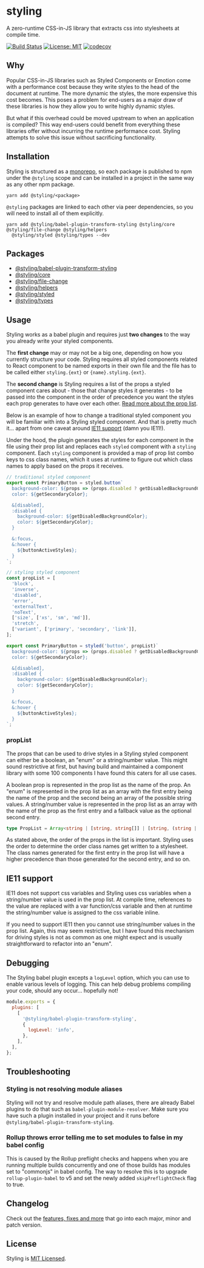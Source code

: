 # styling

A zero-runtime CSS-in-JS library that extracts css into stylesheets at compile time.

[![Build Status](https://travis-ci.com/dylanaubrey/styling.svg?branch=master)](https://travis-ci.com/dylanaubrey/styling)
[![License: MIT](https://img.shields.io/badge/License-MIT-yellow.svg)](LICENSE)
[![codecov](https://codecov.io/gh/dylanaubrey/styling/branch/master/graph/badge.svg)](https://codecov.io/gh/dylanaubrey/styling)

## Why

Popular CSS-in-JS libraries such as Styled Components or Emotion come with a performance cost because they write styles
to the head of the document at runtime. The more dynamic the styles, the more expensive this cost becomes. This poses a
problem for end-users as a major draw of these libraries is how they allow you to write highly dynamic styles.

But what if this overhead could be moved upstream to when an application is compiled? This way end-users could benefit
from everything these libraries offer without incurring the runtime performance cost. Styling attempts to solve this
issue without sacrificing functionality.

## Installation

Styling is structured as a [monorepo](https://github.com/lerna/lerna), so each package is published to npm under the
`@styling` scope and can be installed in a project in the same way as any other npm package.

```shell
yarn add @styling/<package>
```

`@styling` packages are linked to each other via peer dependencies, so you will need to install all of them explicitly.

```shell
yarn add @styling/babel-plugin-transform-styling @styling/core @styling/file-change @styling/helpers
  @styling/styled @styling/types --dev
```

## Packages

* [@styling/babel-plugin-transform-styling](packages/babel-plugin-transform-styling)
* [@styling/core](packages/core)
* [@styling/file-change](packages/file-change)
* [@styling/helpers](packages/helpers)
* [@styling/styled](packages/styled)
* [@styling/types](packages/types)

## Usage

Styling works as a babel plugin and requires just __two changes__ to the way you already write your styled components.

The __first change__ may or may not be a big one, depending on how you currently structure your code. Styling requires
all styled components related to React component to be named exports in their own file and the file has to be called
either `styling.{ext}` or `{name}.styling.{ext}`.

The __second change__ is Styling requires a list of the props a styled component cares about - those that change styles it
generates - to be passed into the component in the order of precedence you want the styles each prop generates to have
over each other. [Read more about the prop list](#proplist-rules).

Below is an example of how to change a traditional styled component you will be familiar with into a Styling styled
component. And that is pretty much it... apart from one caveat around [IE11 support](#ie11-support) (damn you IE11!).

Under the hood, the plugin generates the styles for each component in the file using their prop list and replaces each
`styled` component with a `styling` component. Each `styling` component is provided a map of prop list combo keys to
css class names, which it uses at runtime to figure out which class names to apply based on the props it receives.

```javascript
// traditional styled component
export const PrimaryButton = styled.button`
  background-color: ${props => (props.disabled ? getDisabledBackgroundColor : getPrimaryColor)};
  color: ${getSecondaryColor};

  &[disabled],
  :disabled {
    background-color: ${getDisabledBackgroundColor};
    color: ${getSecondaryColor};
  }

  &:focus,
  &:hover {
    ${buttonActiveStyles};
  }
`;

// styling styled component
const propList = [
  'block',
  'inverse',
  'disabled',
  'error',
  'externalText',
  'noText',
  ['size', ['xs', 'sm', 'md']],
  'stretch',
  ['variant', ['primary', 'secondary', 'link']],
];

export const PrimaryButton = styled('button', propList)`
  background-color: ${props => (props.disabled ? getDisabledBackgroundColor : getPrimaryColor)};
  color: ${getSecondaryColor};

  &[disabled],
  :disabled {
    background-color: ${getDisabledBackgroundColor};
    color: ${getSecondaryColor};
  }

  &:focus,
  &:hover {
    ${buttonActiveStyles};
  }
`;
```

### propList

The props that can be used to drive styles in a Styling styled component can either be a boolean, an "enum"
or a string/number value. This might sound restrictive at first, but having build and maintained a component library
with some 100 components I have found this caters for all use cases.

A boolean prop is represented in the prop list as the name of the prop. An "enum" is represented in the prop
list as an array with the first entry being the name of the prop and the second being an array of the possible string
values. A string/number value is represented in the prop list as an array with the name of the prop as the first entry
and a fallback value as the optional second entry.

```typescript
type PropList = Array<string | [string, string[]] | [string, (string | number)?]>
```

As stated above, the order of the props in the list is important. Styling uses the order to determine the order class
names get written to a stylesheet. The class names generated for the first entry in the prop list will have a higher
precedence than those generated for the second entry, and so on.

## IE11 support

IE11 does not support css variables and Styling uses css variables when a string/number value is used in the prop list.
At compile time, references to the value are replaced with a var function/css variable and then at runtime the
string/number value is assigned to the css variable inline.

If you need to support IE11 then you cannot use string/number values in the prop list. Again, this may seem restrictive,
but I have found this mechanism for driving styles is not as common as one might expect and is usually straightforward
to refactor into an "enum".

## Debugging

The Styling babel plugin excepts a `logLevel` option, which you can use to enable various levels of logging. This
can help debug problems compiling your code, should any occur... hopefully not!

```js
module.exports = {
  plugins: [
    [
      '@styling/babel-plugin-transform-styling',
      {
        logLevel: 'info',
      },
    ],
  ],
};
```

## Troubleshooting

### Styling is not resolving module aliases

Styling will not try and resolve module path aliases, there are already Babel plugins to do that such as
`babel-plugin-module-resolver`. Make sure you have such a plugin installed in your project and it runs before
`@styling/babel-plugin-transform-styling`.

### Rollup throws error telling me to set modules to false in my babel config

This is caused by the Rollup preflight checks and happens when you are running multiple builds concurrently and one
of those builds has modules set to "commonjs" in babel config. The way to resolve this is to upgrade
`rollup-plugin-babel` to v5 and set the newly added `skipPreflightCheck` flag to true.

## Changelog

Check out the [features, fixes and more](CHANGELOG.md) that go into each major, minor and patch version.

## License

Styling is [MIT Licensed](LICENSE).
